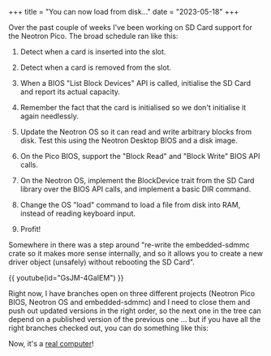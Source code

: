 +++
title = "You can now load from disk..."
date = "2023-05-18"
+++

Over the past couple of weeks I've been working on SD Card support for the Neotron Pico. The broad schedule ran like this:

1. Detect when a card is inserted into the slot.

2. Detect when a card is removed from the slot.

3. When a BIOS "List Block Devices" API is called, initialise the SD Card and report its actual capacity.

4. Remember the fact that the card is initialised so we don't initialise it again needlessly.

5. Update the Neotron OS so it can read and write arbitrary blocks from disk. Test this using the Neotron Desktop BIOS and a disk image.

6. On the Pico BIOS, support the "Block Read" and "Block Write" BIOS API calls.

7. On the Neotron OS, implement the BlockDevice trait from the SD Card library over the BIOS API calls, and implement a basic DIR command.

8. Change the OS "load" command to load a file from disk into RAM, instead of reading keyboard input.

9. Profit!

Somewhere in there was a step around "re-write the embedded-sdmmc crate so it makes more sense internally, and so it allows you to create a new driver object (unsafely) without rebooting the SD Card".

{{ youtube(id="GsJM-4GaIEM") }}

Right now, I have branches open on three different projects (Neotron Pico BIOS, Neotron OS and embedded-sdmmc) and I need to close them and push out updated versions in the right order, so the next one in the tree can depend on a published version of the previous one ... but if you have all the right branches checked out, you can do something like this:

Now, it's a [real computer](https://www.youtube.com/watch?v=7Fa-69AhxPg)!
